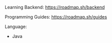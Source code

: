 Learning Backend: https://roadmap.sh/backend

Programming Guides: https://roadmap.sh/guides

Language: 
* Java


